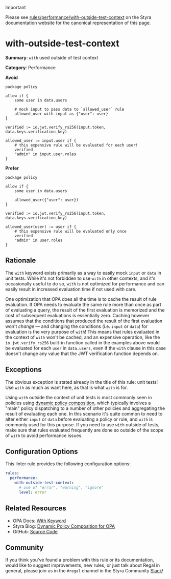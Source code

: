 > [!IMPORTANT]
> Please see [rules/performance/with-outside-test-context](https://docs.styra.com/regal/rules/performance/with-outside-test-context) on the Styra documentation website for the canonical representation of this page.

# with-outside-test-context

**Summary**: `with` used outside of test context

**Category**: Performance

**Avoid**
```rego
package policy

allow if {
    some user in data.users

    # mock input to pass data to `allowed_user` rule
    allowed_user with input as {"user": user}
}

verified := io.jwt.verify_rs256(input.token, data.keys.verification_key)

allowed_user := input.user if {
    # this expensive rule will be evaluated for each user!
    verified
    "admin" in input.user.roles
}
```

**Prefer**
```rego
package policy

allow if {
    some user in data.users

    allowed_user({"user": user})
}

verified := io.jwt.verify_rs256(input.token, data.keys.verification_key)

allowed_user(user) := user if {
    # this expensive rule will be evaluated only once
    verified
    "admin" in user.roles
}
```

## Rationale

The `with` keyword exists primarily as a way to easily mock `input` or `data` in unit tests. While it's not forbidden to
use `with` in other contexts, and it's occasionally useful to do so, `with` is not optimized for performance and can
easily result in increased evaluation time if not used with care.

One optimization that OPA does all the time is to cache the result of rule evaluation. If OPA needs to evaluate the same
rule more than once as part of evaluating a query, the result of the first evaluation is memorized and the cost of
subsequent evaluations is essentially zero. Caching however assumes that the conditions that produced the result of the
first evaluation won't _change_ — and changing the conditions (i.e. `input` or `data`) for evaluation is the very
purpose of `with`! This means that rules evaluated in the context of `with` won't be cached, and an expensive operation,
like the `io.jwt.verify_rs256` built-in function called in the examples above would be evaluated for each `user` in
`data.users`, even if the `with` clause in this case doesn't change any value that the JWT verification function depends
on.

## Exceptions

The obvious exception is stated already in the title of this rule: unit tests! Use `with` as much as want here, as that
is what `with` is for.

Using `with` outside the context of unit tests is most commonly seen in policies using
[dynamic policy composition](https://www.styra.com/blog/dynamic-policy-composition-for-opa/), which typically involves
a "main" policy dispatching to a number of other policies and aggregating the result of evaluating each one. In this
scenario it's quite common to need to alter either `input` or `data` before evaluating a policy or rule, and `with` is
commonly used for this purpose. If you need to use `with` outside of tests, make sure that rules evaluated frequently
are done so outside of the scope of `with` to avoid performance issues.

## Configuration Options

This linter rule provides the following configuration options:

```yaml
rules:
  performance:
    with-outside-test-context:
      # one of "error", "warning", "ignore"
      level: error
```

## Related Resources

- OPA Docs: [With Keyword](https://www.openpolicyagent.org/docs/policy-language/#with-keyword)
- Styra Blog: [Dynamic Policy Composition for OPA](https://www.styra.com/blog/dynamic-policy-composition-for-opa/)
- GitHub: [Source Code](https://github.com/StyraInc/regal/blob/main/bundle/regal/rules/performance/with-outside-test-context/with_outside_test_context.rego)

## Community

If you think you've found a problem with this rule or its documentation, would like to suggest improvements, new rules,
or just talk about Regal in general, please join us in the `#regal` channel in the Styra Community
[Slack](https://inviter.co/styra)!
